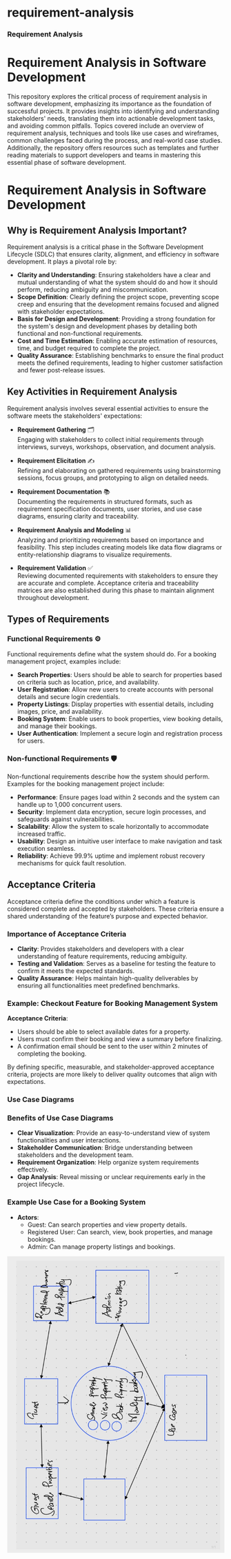 # requirement-analysis

### Requirement Analysis

# Requirement Analysis in Software Development

This repository explores the critical process of requirement analysis in software development, emphasizing its importance as the foundation of successful projects. It provides insights into identifying and understanding stakeholders' needs, translating them into actionable development tasks, and avoiding common pitfalls. Topics covered include an overview of requirement analysis, techniques and tools like use cases and wireframes, common challenges faced during the process, and real-world case studies. Additionally, the repository offers resources such as templates and further reading materials to support developers and teams in mastering this essential phase of software development.

# Requirement Analysis in Software Development

## Why is Requirement Analysis Important?

Requirement analysis is a critical phase in the Software Development Lifecycle (SDLC) that ensures clarity, alignment, and efficiency in software development. It plays a pivotal role by:

- **Clarity and Understanding**: Ensuring stakeholders have a clear and mutual understanding of what the system should do and how it should perform, reducing ambiguity and miscommunication.
- **Scope Definition**: Clearly defining the project scope, preventing scope creep and ensuring that the development remains focused and aligned with stakeholder expectations.
- **Basis for Design and Development**: Providing a strong foundation for the system's design and development phases by detailing both functional and non-functional requirements.
- **Cost and Time Estimation**: Enabling accurate estimation of resources, time, and budget required to complete the project.
- **Quality Assurance**: Establishing benchmarks to ensure the final product meets the defined requirements, leading to higher customer satisfaction and fewer post-release issues.

## Key Activities in Requirement Analysis

Requirement analysis involves several essential activities to ensure the software meets the stakeholders' expectations:

- **Requirement Gathering** 🗂️  
  Engaging with stakeholders to collect initial requirements through interviews, surveys, workshops, observation, and document analysis.

- **Requirement Elicitation** ✍️  
  Refining and elaborating on gathered requirements using brainstorming sessions, focus groups, and prototyping to align on detailed needs.

- **Requirement Documentation** 📚  
  Documenting the requirements in structured formats, such as requirement specification documents, user stories, and use case diagrams, ensuring clarity and traceability.

- **Requirement Analysis and Modeling** 📊  
  Analyzing and prioritizing requirements based on importance and feasibility. This step includes creating models like data flow diagrams or entity-relationship diagrams to visualize requirements.

- **Requirement Validation** ✅  
  Reviewing documented requirements with stakeholders to ensure they are accurate and complete. Acceptance criteria and traceability matrices are also established during this phase to maintain alignment throughout development.

## Types of Requirements

### Functional Requirements ⚙️  
Functional requirements define what the system should do. For a booking management project, examples include:

- **Search Properties**: Users should be able to search for properties based on criteria such as location, price, and availability.  
- **User Registration**: Allow new users to create accounts with personal details and secure login credentials.  
- **Property Listings**: Display properties with essential details, including images, price, and availability.  
- **Booking System**: Enable users to book properties, view booking details, and manage their bookings.  
- **User Authentication**: Implement a secure login and registration process for users.  

### Non-functional Requirements 🛡️  
Non-functional requirements describe how the system should perform. Examples for the booking management project include:

- **Performance**: Ensure pages load within 2 seconds and the system can handle up to 1,000 concurrent users.  
- **Security**: Implement data encryption, secure login processes, and safeguards against vulnerabilities.  
- **Scalability**: Allow the system to scale horizontally to accommodate increased traffic.  
- **Usability**: Design an intuitive user interface to make navigation and task execution seamless.  
- **Reliability**: Achieve 99.9% uptime and implement robust recovery mechanisms for quick fault resolution.  

## Acceptance Criteria

Acceptance criteria define the conditions under which a feature is considered complete and accepted by stakeholders. These criteria ensure a shared understanding of the feature’s purpose and expected behavior. 

### Importance of Acceptance Criteria

- **Clarity**: Provides stakeholders and developers with a clear understanding of feature requirements, reducing ambiguity.  
- **Testing and Validation**: Serves as a baseline for testing the feature to confirm it meets the expected standards.  
- **Quality Assurance**: Helps maintain high-quality deliverables by ensuring all functionalities meet predefined benchmarks.

### Example: Checkout Feature for Booking Management System  
**Acceptance Criteria**:  
- Users should be able to select available dates for a property.  
- Users must confirm their booking and view a summary before finalizing.  
- A confirmation email should be sent to the user within 2 minutes of completing the booking.

By defining specific, measurable, and stakeholder-approved acceptance criteria, projects are more likely to deliver quality outcomes that align with expectations.

### Use Case Diagrams

### Benefits of Use Case Diagrams
- **Clear Visualization**: Provide an easy-to-understand view of system functionalities and user interactions.
- **Stakeholder Communication**: Bridge understanding between stakeholders and the development team.
- **Requirement Organization**: Help organize system requirements effectively.
- **Gap Analysis**: Reveal missing or unclear requirements early in the project lifecycle.

### Example Use Case for a Booking System
- **Actors**:
  - Guest: Can search properties and view property details.
  - Registered User: Can search, view, book properties, and manage bookings.
  - Admin: Can manage property listings and bookings.

![Booking System Use Case Diagram](./alx-booking-uc.png)
